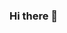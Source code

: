 ### Hi there 👋

<!--
**lucas95santos/lucas95santos** is a ✨ _special_ ✨ repository because its `README.md` (this file) appears on your GitHub profile.

Would you like to find me?

[![Linkedin Badge](https://img.shields.io/badge/-LinkedIn-blue?style=flat-square&logo=Linkedin&logoColor=white&link=https://www.linkedin.com/in/lucas95santos)](https://www.linkedin.com/in/lucas95santos)

